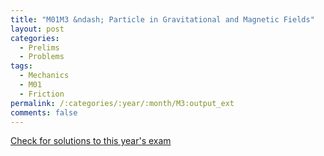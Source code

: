 ```yaml
---
title: "M01M3 &ndash; Particle in Gravitational and Magnetic Fields"
layout: post
categories:
  - Prelims
  - Problems
tags:
  - Mechanics
  - M01
  - Friction
permalink: /:categories/:year/:month/M3:output_ext
comments: false
---
```

<object data="2001M3M.pdf" type="application/pdf" width="100%" height="500"></object>
<div class="message"><a href='https://princetonprelim.com/prelim/7/'>Check for solutions to this year's exam</a></div>